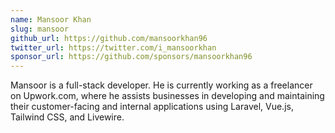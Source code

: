 ```yaml
---
name: Mansoor Khan
slug: mansoor
github_url: https://github.com/mansoorkhan96
twitter_url: https://twitter.com/i_mansoorkhan
sponsor_url: https://github.com/sponsors/mansoorkhan96
---
```


Mansoor is a full-stack developer. He is currently working as a freelancer on Upwork.com, where he assists businesses in developing and maintaining their customer-facing and internal applications using Laravel, Vue.js, Tailwind CSS, and Livewire.
